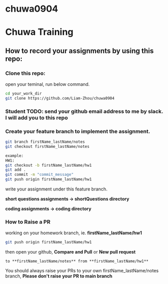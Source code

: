 # chuwa0904

# Chuwa Training


## How to record your assignments by using this repo:

### Clone this repo:
open your teminal, run below command.

```bash
cd your_work_dir
git clone https://github.com/Liam-Zhou/chuwa0904
```

### Student TODO: send your github email address to me by slack. I will add you to this repo

### Create your feature branch to implement the assignment.

```bash
git branch firstName_lastName/notes
git checkout firstName_lastName/notes

example: 
HW1:
git checkout -b firstName_lastName/hw1
git add .
git commit -m "commit_message"
git push origin firstName_lastName/hw1
```
write your assignment under this feature branch.

**short questions assignments -> shortQuestions directory**

**coding assignments -> coding directory**

### How to Raise a PR
working on your homework branch, ie. **firstName_lastName/hw1**
```bash
git push origin firstName_lastName/hw1
```
then open your github, **Compare and Pull** or **New pull request**
```text
to **firstName_lastName/notes** from **firstName_lastName/hw1**
```
You should always raise your PRs to your own firstName_lastName/notes branch, **Please don't raise your PR to main branch**
